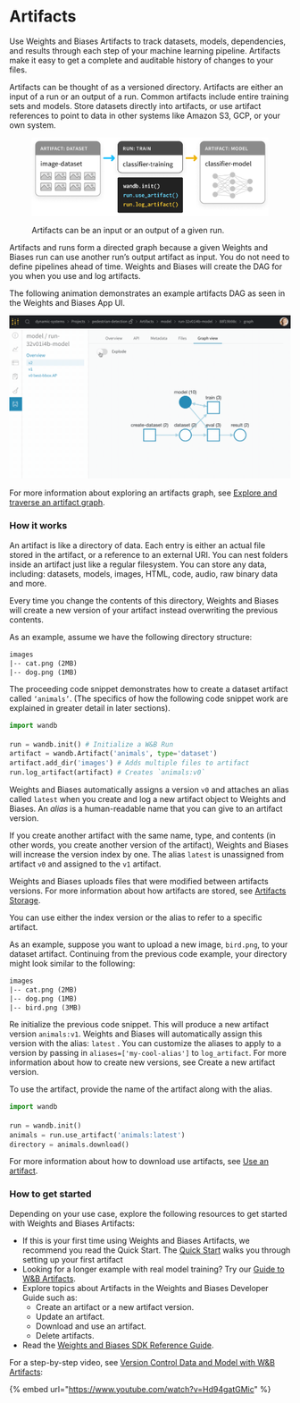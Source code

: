 # Artifacts

Use Weights and Biases Artifacts to track datasets, models, dependencies, and results through each step of your machine learning pipeline. Artifacts make it easy to get a complete and auditable history of changes to your files.

Artifacts can be thought of as a versioned directory. Artifacts are either an input of a run or an output of a run. Common artifacts include entire training sets and models. Store datasets directly into artifacts, or use artifact references to point to data in other systems like Amazon S3, GCP, or your own system.

<figure><img src="../../.gitbook/assets/image (185).png" alt=""><figcaption><p>Artifacts can be an input or an output of a given run.</p></figcaption></figure>

Artifacts and runs form a directed graph because a given Weights and Biases run can use another run’s output artifact as input. You do not need to define pipelines ahead of time. Weights and Biases will create the DAG for you when you use and log artifacts.&#x20;

The following animation demonstrates an example artifacts DAG as seen in the Weights and Biases App UI.&#x20;

![Example artifact DAG](<../../.gitbook/assets/2020-09-03 15.59.43.gif>)

For more information about exploring an artifacts graph, see [Explore and traverse an artifact graph](explore-and-traverse-an-artifact-graph.md).

### How it works

An artifact is like a directory of data. Each entry is either an actual file stored in the artifact, or a reference to an external URI. You can nest folders inside an artifact just like a regular filesystem. You can store any data, including: datasets, models, images, HTML, code, audio, raw binary data and more.

Every time you change the contents of this directory, Weights and Biases will create a new version of your artifact instead overwriting the previous contents.

As an example, assume we have the following directory structure:

```
images
|-- cat.png (2MB)
|-- dog.png (1MB)
```

The proceeding code snippet demonstrates how to create a dataset artifact called `‘animals’`. (The specifics of how the following code snippet work are explained in greater detail in later sections).

```python
import wandb

run = wandb.init() # Initialize a W&B Run
artifact = wandb.Artifact('animals', type='dataset')
artifact.add_dir('images') # Adds multiple files to artifact
run.log_artifact(artifact) # Creates `animals:v0`
```

Weights and Biases automatically assigns a version `v0` and attaches an alias called `latest` when you create and log a new artifact object to Weights and Biases. An _alias_ is a human-readable name that you can give to an artifact version.

If you create another artifact with the same name, type, and contents (in other words, you create another version of the artifact), Weights and Biases will increase the version index by one. The alias `latest` is unassigned from artifact `v0` and assigned to the `v1` artifact.

Weights and Biases uploads files that were modified between artifacts versions. For more information about how artifacts are stored, see [Artifacts Storage](storage.md).

You can use either the index version or the alias to refer to a specific artifact.&#x20;

As an example, suppose you want to upload a new image, `bird.png`, to your dataset artifact. Continuing from the previous code example, your directory might look similar to the following:

```
images
|-- cat.png (2MB)
|-- dog.png (1MB)
|-- bird.png (3MB)
```

Re initialize the previous code snippet. This will produce a new artifact version `animals:v1`. Weights and Biases will automatically assign this version with the alias: `latest` . You can customize the aliases to apply to a version by passing in `aliases=['my-cool-alias']` to `log_artifact`. For more information about how to create new versions, see Create a new artifact version.

To use the artifact, provide the name of the artifact along with the alias.&#x20;

```python
import wandb

run = wandb.init()
animals = run.use_artifact('animals:latest')
directory = animals.download()
```

For more information about how to download use artifacts, see [Use an artifact](download-and-use-an-artifact.md).

### How to get started

Depending on your use case, explore the following resources to get started with Weights and Biases Artifacts:

* If this is your first time using Weights and Biases Artifacts, we recommend you read the Quick Start. The [Quick Start](quickstart.md) walks you through setting up your first artifact
* Looking for a longer example with real model training? Try our [Guide to W\&B Artifacts](https://wandb.ai/wandb/arttest/reports/Guide-to-W-B-Artifacts--VmlldzozNTAzMDM).
* Explore topics about Artifacts in the Weights and Biases Developer Guide such as:
  * Create an artifact or a new artifact version.
  * Update an artifact.
  * Download and use an artifact.
  * Delete artifacts.
* Read the [Weights and Biases SDK Reference Guide](https://docs.wandb.ai/ref).

For a step-by-step video, see [Version Control Data and Model with W\&B Artifacts](https://www.youtube.com/watch?v=Hd94gatGMic\&ab\_channel=Weights%26Biases):&#x20;

{% embed url="https://www.youtube.com/watch?v=Hd94gatGMic" %}
